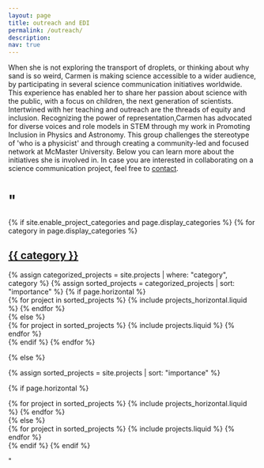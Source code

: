 ```yaml
---
layout: page
title: outreach and EDI
permalink: /outreach/
description:
nav: true
---
```


When she is not exploring the transport of droplets, or thinking about why sand is so weird, Carmen is making science accessible to a wider audience, by participating in several science communication initiatives worldwide. This experience has enabled her to share her passion about science with the public, with a focus on children, the next generation of scientists.  Intertwined with her teaching and outreach are the threads of equity and inclusion. Recognizing the power of representation,Carmen has advocated for diverse voices and role models in STEM through my work in Promoting Inclusion in Physics and Astronomy. This group challenges the stereotype of 'who is a physicist' and through creating a community-led and focused network at McMaster University. Below you can learn more about the initiatives she is involved in. In case you are interested in collaborating on a science communication project, feel free to [contact](mailto:{{site.email}}).

# "<!-- pages/projects.md -->
<div class="projects">
{% if site.enable_project_categories and page.display_categories %}
  <!-- Display categorized projects -->
  {% for category in page.display_categories %}
  <a id="{{ category }}" href=".#{{ category }}">
    <h2 class="category">{{ category }}</h2>
  </a>
  {% assign categorized_projects = site.projects | where: "category", category %}
  {% assign sorted_projects = categorized_projects | sort: "importance" %}
  <!-- Generate cards for each project -->
  {% if page.horizontal %}
  <div class="container">
    <div class="row row-cols-1 row-cols-md-2">
    {% for project in sorted_projects %}
      {% include projects_horizontal.liquid %}
    {% endfor %}
    </div>
  </div>
  {% else %}
  <div class="row row-cols-1 row-cols-md-3">
    {% for project in sorted_projects %}
      {% include projects.liquid %}
    {% endfor %}
  </div>
  {% endif %}
  {% endfor %}

{% else %}

<!-- Display projects without categories -->

{% assign sorted_projects = site.projects | sort: "importance" %}

  <!-- Generate cards for each project -->

{% if page.horizontal %}

  <div class="container">
    <div class="row row-cols-1 row-cols-md-2">
    {% for project in sorted_projects %}
      {% include projects_horizontal.liquid %}
    {% endfor %}
    </div>
  </div>
  {% else %}
  <div class="row row-cols-1 row-cols-md-3">
    {% for project in sorted_projects %}
      {% include projects.liquid %}
    {% endfor %}
  </div>
  {% endif %}
{% endif %}
</div>

"
